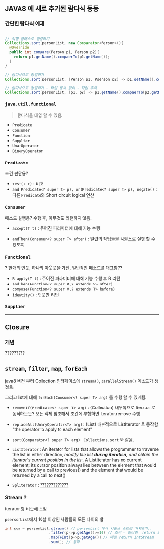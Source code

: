 ## JAVA8 에 새로 추가된 람다식 등등

### 간단한 람다식 예제

```java

// 익명 클래스로 정렬하기 
Collections.sort(personList, new Comparator<Person>(){
  @Override
  public int compare(Person p1, Person p2){
    return p1.getName().compaerTo(p2.getName());
  }
}

// 람다식으로 정렬하기
Collections.sort(personList, (Person p1, Pserson p2) -> p1.getName().compaerTo(p2.getName()));

// 람다식으로 정렬하기 - 타입 명시 없이 - 타입 추측
Collections.sort(personList, (p1, p2) -> p1.getName().compaerTo(p2.getName()));

```

### `java.util.functional`

> 람다식을 대입 할 수 있음.

- `Predicate`
- `Consumer`
- `Function`
- `Supplier`
- `UnarOperator`
- `BineryOperator`


### `Predicate`

 조건 판단용?

- `test(T t)`
  : 비교 
- `and(Predicate<? super T> p), or(Predicate<? super T> p), negate()`
  : 다른 `Predicate`와 Short circuit logical 연산 


### `Consumer`

 매소드 실행용? 수행 후, 아무것도 리턴하지 않음. 

- `accept(T t)`
  : 주어진 파라미터에 대해 기능 수행 

- `andThen(Consumer<? super T> after)`
  : 일련의 작업들을 시퀀스로 실행 할 수 있도록


### `Functional`

 ? 한개의 인풋, 하나의 아웃풋을 가진, 일반적인 메소드를 대표함??
 
- `R apply(T t)`
  : 주어진 파라미터에 대해 기능 수행 후 R 리턴
- `andThen(Function<? super R,? extends V> after)`
- `compose(Function<? super V,? extends T> before)`
- `identity()`
  : 인풋만 리턴


### `Supplier`


----


## Closure

### 개념

?????????


## `stream`, `filter`, `map`, `forEach`

java8 버전 부터 Collection 인터페이스에 `stream()`, `parallelStream()` 메소드가 생겻음.

그리고 list에 대해 `forEach(Consumer<? super T> arg)` 를 수행 할 수 있게됨.

- `removeIf(Predicate<? super T> arg)` : (Collection) 내부적으로 Iterator 로 동작하는듯? 모든 객체 참조해서 조건에 부합하면 Iterator.remove 수행
 
- `replaceAll(UnaryOperator<T> arg)` : (List) 내부적으로 ListIterator 로 동작함 "the operator to apply to each element"
 
- `sort(Comparator<? super T> arg)` : `Collections.sort` 와 같음.
 
- `ListIterator` : An iterator for lists that allows the programmer to traverse the list in either direction, *modify the list **during iteration**, and obtain the iterator's current position in the list*. A ListIterator has no current element; its cursor position always lies between the element that would be returned by a call to previous() and the element that would be returned by a call to next()

- `Spliterator` : [?????????????](http://docs.oracle.com/javase/8/docs/api/java/util/Spliterator.html)


### Stream ?
 
Iterator 랑 비슷해 보임

`psersonList`에서 10살 이상인 사람들의 모든 나이의 합
```java 
int sum = personList.stream() // personList 에서 시퀀스 스트림 가져오기..
                    .filter(p->p.getAge()>=10) // 조건 - 필터링  return stream
                    .mapToInt(p->p.getAge()) // 매핑 return IntStream
                    .sum(); // 동작 
```






